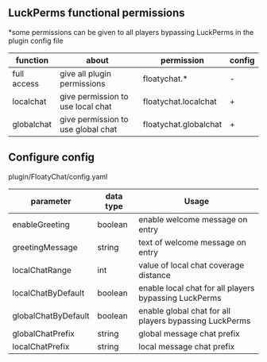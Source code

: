 ## LuckPerms functional permissions
*some permissions can be given to all players bypassing LuckPerms in the plugin config file

| function      | about | permission     |config|
| ------------- | ---------------------------------- |-----------------------|----------|
| full access   | give all plugin permissions        | floatychat.*          |-|
| localchat     | give permission to use local chat  | floatychat.localchat  |+|
| globalchat    | give permission to use global chat | floatychat.globalchat |+|


## Configure config
plugin/FloatyChat/config.yaml

|parameter|data type|Usage|
|---------|---------|-|
| enableGreeting    | boolean | enable welcome message on entry | 
| greetingMessage   | string  | text of welcome message on entry |
| localChatRange    | int     | value of local chat coverage distance |
| localChatByDefault| boolean | enable local chat for all players bypassing LuckPerms|
|globalChatByDefault| boolean | enable global chat for all players bypassing LuckPerms|
| globalChatPrefix  | string  | global message chat prefix|
| localChatPrefix   | string  | local message chat prefix|






